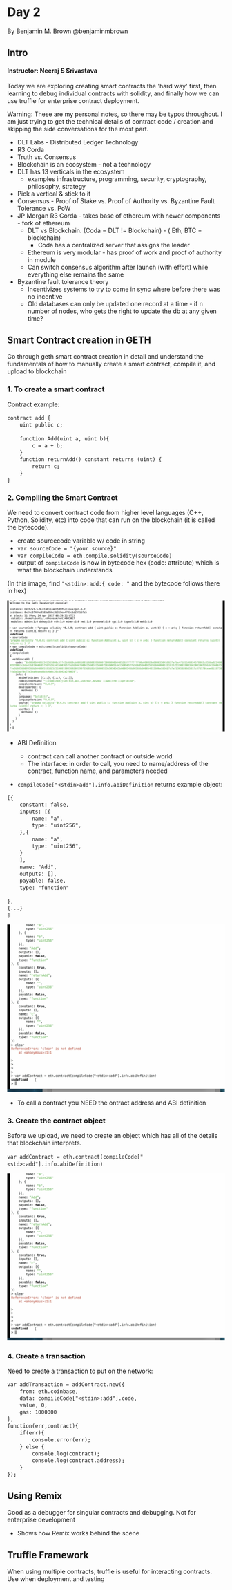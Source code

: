 # Day 2
By Benjamin M. Brown @benjaminmbrown

## Intro
#### Instructor: Neeraj S Srivastava

   Today we are exploring creating smart contracts the 'hard way' first, then learning to debug individual contracts with solidity, and finally how we can use truffle for enterprise contract deployment.

Warning: These are my personal notes, so there may be typos throughout. I am just trying to get the technical details of contract code / creation and skipping the side conversations for the most part.

* DLT Labs - Distributed Ledger Technology
* R3 Corda
* Truth vs. Consensus
* Blockchain is an ecosystem - not a technology
* DLT has 13 verticals in the ecosystem
  * examples infrastructure, programming, security, cryptography, philosophy, strategy
* Pick a vertical & stick to it
* Consensus - Proof of Stake vs. Proof of Authority vs. Byzantine Fault Tolerance vs. PoW
* JP Morgan R3 Corda - takes base of ethereum with newer components - fork of ethereum
  * DLT vs Blockchain. (Coda = DLT != Blockchain) - ( Eth, BTC = blockchain)
    * Coda has a centralized server that assigns the leader
  * Ethereum is very modular - has proof of work and proof of authority in module
  * Can switch consensus algorithm after launch (with effort) while everything else remains the same
* Byzantine fault tolerance theory
  * Incentivizes systems to try to come in sync where before there was no incentive
  * Old databases can only be updated one record at a time - if n number of nodes, who gets the right to update the db at any given time?

## Smart Contract creation in GETH 

   Go through geth smart contract creation in detail and understand the fundamentals of how to manually create a smart contract, compile it, and upload to blockchain

### 1. To create a smart contract

   Contract example:

```pragma solidity ^0.4.0;
contract add {
    uint public c;
    
    function Add(uint a, uint b){
        c = a + b;
    }
    function returnAdd() constant returns (uint) {
        return c;
    }
}
```

### 2. Compiling the Smart Contract

   We need to convert contract code from higher level languages (C++, Python, Solidity, etc) into code that can run on the blockchain (it is called the bytecode).
 
* create sourcecode variable w/ code in string
* `var sourceCode = "{your source}"`
* `var compileCode = eth.compile.solidity(sourceCode)`
* output of `compileCode` is now in bytecode hex (code: attribute) which is what the blockchain understands

(In this image, find  ` "<stdin>:add:{ code: " ` and the bytecode follows there in hex)

![Compile Code](compile-code.png)

* ABI Definition
  * contract can call another contract or outside world
  * The interface: in order to call, you need to name/address of the contract, function name, and parameters needed

* `compileCode["<stdin>add"].info.abiDefinition` returns example object:
```
[{
    constant: false,
    inputs: [{
        name: "a",
        type: "uint256",
    },{
        name: "a",
        type: "uint256",
    }
    ],
    name: "Add",
    outputs: [],
    payable: false,
    type: "function"

},
{...}
]
```

![ABI Definition](ABI-definition.png)
* To call a contract you NEED the ontract address and ABI definition

### 3. Create the contract object

   Before we upload, we need to create an object which has all of the details that blockchain interprets.

`var addContract = eth.contract(compileCode["<std>:add"].info.abiDefinition)`

![Create Object](create-object.png)

### 4. Create a transaction 
   Need to create a transaction to put on the network:

   ```
   var addTransaction = addContract.new({
       from: eth.coinbase,
       data: compileCode["<stdin>:add"].code,
       value, 0,
       gas: 1000000
   },
   function(err,contract){
       if(err){
           console.error(err);
       } else {
           console.log(contract);
           console.log(contract.address);
       }
   });
   ```

## Using Remix

   Good as a debugger for singular contracts and debugging. Not for enterprise development

* Shows how Remix works behind the scene

## Truffle Framework

   When using multiple contracts, truffle is useful for interacting contracts. Use when deployment and testing
